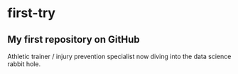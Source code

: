 # first-try
## My first repository on GitHub

Athletic trainer / injury prevention specialist now diving into the data science rabbit hole.
